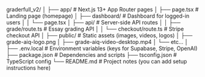 graderfull_v2/
│
├── app/                   # Next.js 13+ App Router pages
│   ├── page.tsx           # Landing page (homepage)
│   ├── dashboard/         # Dashboard for logged-in users
│   │   └── page.tsx
│   ├── api/               # Server-side API routes
│   │   ├── grade/route.ts # Essay grading API
│   │   └── checkout/route.ts # Stripe checkout API
│
├── public/                # Static assets (images, videos, logos)
│   ├── grade-aiq-logo.png
│   ├── grade-aiq-video-desktop.mp4
│   └── etc...
│
├── .env.local             # Environment variables (keys for Supabase, Stripe, OpenAI)
├── package.json           # Dependencies and scripts
├── tsconfig.json          # TypeScript config
└── README.md              # Project notes (you can add setup instructions here)
